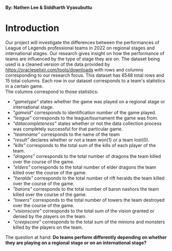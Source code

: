 **By: Nathen Lee & Siddharth Vyasubuttu**
# Introduction
Our project will investigate the differences between the performances of League of Legends professional teams in 2022 on regional stages and international stages. Our research gives insight on how the performance of teams are influenced by the type of stage they are on. The dataset being used is a cleaned version of the data provided by https://oracleselixir.com/tools/downloads with rows and columns corresponding to our research focus. This dataset has 6548 total rows and 15 total columns. Each row in our dataset corresponds to a team's statistics in a certain game.  
The columns correspond to those statistics:
- *"gametype"* states whether the game was played on a regional stage or international stage. 
- *"gameid"* corresponds to identification number of the game played.
- *"league"* corresponds to the league/tournament the game was from.
- *"datacompleteness"* states whether or not the data collection process was completely successful for that particular game.
- *"teamname"* corresponds to the name of the team
- *"result"* declares whether or not a team won(1) or a team lost(0).
- *"kills"* corresponds to the total sum of the kills of each player of the team. 
- *"dragons"* corresponds to the total number of dragons the team killed over the course of the game.
- *"elders"* corresponds to the total number of elder dragons the team killed over the course of the game.
- *"heralds"* corresponds to the total number of rift heralds the team killed over the course of the game.
- *"barons"* corresponds to the total number of baron nashors the team killed over the course of the game.
- *"towers"* corresponds to the total number of towers the team destroyed over the course of the game.
- *"visionscore"* corresponds to the total sum of the vision granted or denied by the players on the team. 
- *"creepscore"* corresponds to the total sum of the minions and monsters killed by the players on the team.

The question at hand: **Do teams perform differently depending on whether they are playing on a regional stage or on an international stage?**
